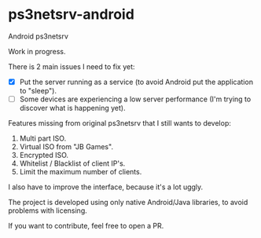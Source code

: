 # ps3netsrv-android
Android ps3netsrv

Work in progress.

There is 2 main issues I need to fix yet:
- [x] Put the server running as a service (to avoid Android put the application to "sleep").
- [ ] Some devices are experiencing a low server performance (I'm trying to discover what is happening yet).

Features missing from original ps3netsrv that I still wants to develop:
1. Multi part ISO.
2. Virtual ISO from "JB Games".
3. Encrypted ISO.
4. Whitelist / Blacklist of client IP's.
5. Limit the maximum number of clients.

I also have to improve the interface, because it's a lot uggly.

The project is developed using only native Android/Java libraries, to avoid problems with licensing.

If you want to contribute, feel free to open a PR.
